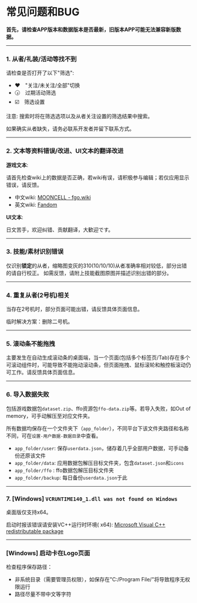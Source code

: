 常见问题和BUG
================

**首先，请检查APP版本和数据版本是否最新，旧版本APP可能无法兼容新版数据。**


----------
### 1. 从者/礼装/活动等找不到
请检查是否打开了以下"筛选":
  * ❤️　"关注/未关注/全部"切换
  * 🕟　过期活动筛选
  * ☑️　筛选设置

注意: 搜索时将在筛选选项以及从者关注设置的筛选结果中搜索。

如果确实从者缺失，请务必联系开发者并留下联系方式。

----------
### 2. 文本等资料错误/改进、UI文本的翻译改进

**游戏文本**: 

请首先检查wiki上的数据是否正确，若wiki有误，请积极参与编辑；若仅应用显示错误，请反馈。
  - 中文wiki: [MOONCELL - fgo.wiki](https://fgo.wiki)
  - 英文wiki: [Fandom](https://fategrandorder.fandom.com/wiki/Fate/Grand_Order_Wikia)

**UI文本**: 

日文苦手，欢迎纠错、贡献翻译，大歓迎です。


----------
### 3. 技能/素材识别错误
仅识别**锁定**的从者，缩略图变灰的310(10/10/10)从者准确率相对较低，部分出错的请自行校正。
如需反馈，请附上技能截图原图并描述识别出错的部分。


----------
### 4. 重复从者(2号机)相关
当存在2号机时，部分页面可能出错，请反馈具体页面信息。

临时解决方案：删除二号机。


----------

### 5. 滚动条不能拖拽

主要发生在自动生成滚动条的桌面端，当一个页面(包括多个标签页/Tab)存在多个可滚动组件时，可能导致不能拖动滚动条，但页面拖拽、鼠标滚轮和触控板滚动仍可工作。请反馈具体页面信息。


----------

### 6. 导入数据失败

包括游戏数据包`dataset.zip`、ffo资源包`ffo-data.zip`等。若导入失败，如Out of memory，可手动解压至对应文件夹。

所有数据均保存在一个文件夹下（`app_folder`），不同平台下该文件夹路径和名称不同，可在`设置-用户数据-数据目录`中查看。

- `app_folder/user`: 保存`userdata.json`，储存着几乎全部用户数据，可手动备份还原该文件
- `app_folder/data`: 应用数据包解压目标文件夹，包含`dataset.json`和`icons`
- `app_folder/ffo` : ffo数据包解压目标文件夹
- `app_folder/backup`: 每日备份`userdata.json`于此

----------

### 7. [Windows] `VCRUNTIME140_1.dll was not found on Windows`

桌面版仅支持x64。

启动时报该错误请安装VC++运行时环境(
x64): [Microsoft Visual C++ redistributable package](https://support.microsoft.com/zh-cn/help/2977003/the-latest-supported-visual-c-downloads)

----------

### [Windows] 启动卡在Logo页面

检查程序保存路径：

- 非系统目录（需要管理员权限），如保存在"C:/Program File/"将导致程序无权限运行
- 路径尽量不带中文等字符
